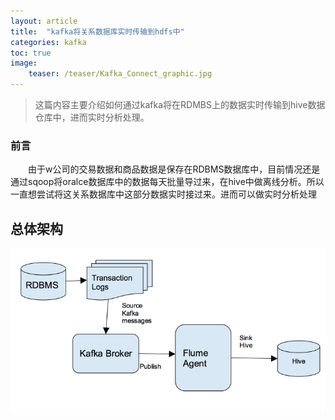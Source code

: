 ```yaml
---
layout: article
title:  "kafka将关系数据库实时传输到hdfs中"
categories: kafka
toc: true
image:
    teaser: /teaser/Kafka_Connect_graphic.jpg
---
```


> 这篇内容主要介绍如何通过kafka将在RDMBS上的数据实时传输到hive数据仓库中，进而实时分析处理。




### 前言
&emsp;&emsp;由于w公司的交易数据和商品数据是保存在RDBMS数据库中，目前情况还是通过sqoop将oralce数据库中的数据每天批量导过来，在hive中做离线分析。所以一直想尝试将这关系数据库中这部分数据实时接过来。进而可以做实时分析处理

## 总体架构
![](/images/kafka/kafka1.png)
